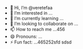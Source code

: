 - 👋 Hi, I’m @veretefaa
- 👀 I’m interested in ...
- 🌱 I’m currently learning ...
- 💞️ I’m looking to collaborate on ...
- 📫 How to reach me ...456
- 😄 Pronouns: ...
- ⚡ Fun fact: ...465252sfd
sdsd
<!---
veretefaa/veretefaa is a ✨ special ✨ repository because its `README.md` (this file) appears on your GitHub profile.
You can click the Preview link to take a look at your changes.
--->
